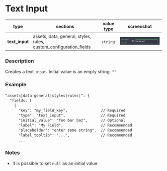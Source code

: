 # Text Input

| type           | sections                                                          | value type | screenshot                       |
| -------------- | ----------------------------------------------------------------- | ---------- | -------------------------------- |
| **text_input** | assets, data, general, styles, rules, custom_configuration_fields | `string`   | ![img](../assets/text_input.png) |

### Description

Creates a text `input`. Initial value is an empty string: `""`

### Example

```
"assets|data|general|styles|rules|": {
  "fields: [
    {
      "key": "my_field_key",               // Required
      "type": "text_input",                // Required
      "initial_value": "foo bar baz",      // Optional
      "label": "My Field",                 // Recommended
      "placeholder": "enter some string",  // Recommended
      "label_tooltip": "...",              // Recommended
      ...

```

### Notes

- It is possible to set `null` as an initial value
